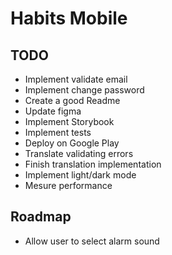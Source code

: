 # Habits Mobile

## TODO

- Implement validate email
- Implement change password
- Create a good Readme
- Update figma
- Implement Storybook
- Implement tests
- Deploy on Google Play
- Translate validating errors
- Finish translation implementation
- Implement light/dark mode
- Mesure performance

## Roadmap

- Allow user to select alarm sound
